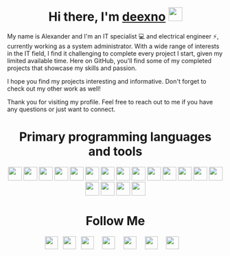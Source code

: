<h1 align="center">Hi there, I'm <a href="https://www.deexno.com" target="_blank">deexno</a>
  <img src="https://user-images.githubusercontent.com/50229919/222240188-4aa6b55e-7402-4c60-b718-59cb21df408d.gif" height="32" />
</h1>

My name is Alexander and I'm an IT specialist 💻 and electrical engineer ⚡, currently working as a system administrator. With a wide range of interests in the IT field, I find it challenging to complete every project I start, given my limited available time. Here on GitHub, you'll find some of my completed projects that showcase my skills and passion.

I hope you find my projects interesting and informative. Don't forget to check out my other work as well!

Thank you for visiting my profile. Feel free to reach out to me if you have any questions or just want to connect.

<h1 align="center">Primary programming languages and tools</h1>
<p align="center">
  <img src="https://img.shields.io/badge/-C Sharp-blueviolet?style=flat-square&logo=Csharp&logoColor=white" height="32" />
  <img src="https://img.shields.io/badge/-C++-blue?style=flat-square&logo=Cplusplus&logoColor=white" height="32" />
  <img src="https://img.shields.io/badge/-Python-yellow?style=flat-square&logo=python&logoColor=white" height="32" />
  <img src="https://img.shields.io/badge/-Assembly-orange?style=flat-square&logo=assembly&logoColor=white" height="32" />
  <img src="https://img.shields.io/badge/-Kubernetes-blue?style=flat-square&logo=kubernetes&logoColor=white" height="32" />
  <img src="https://img.shields.io/badge/-Linux-black?style=flat-square&logo=linux&logoColor=white" height="32" />
  <img src="https://img.shields.io/badge/-Vmware-brightgreen?style=flat-square&logo=vmware&logoColor=white" height="32" />
  <img src="https://img.shields.io/badge/-Proxmox-red?style=flat-square&logo=proxmox&logoColor=white" height="32" />
  <img src="https://img.shields.io/badge/-Nginx-brightgreen?style=flat-square&logo=nginx&logoColor=white" height="32" />
  <img src="https://img.shields.io/badge/-Windows Server-blue?style=flat-square&logo=windows&logoColor=white" height="32" />
  <img src="https://img.shields.io/badge/-Mysql-orange?style=flat-square&logo=mysql&logoColor=white" height="32" />
  <img src="https://img.shields.io/badge/-MS Power Platform-blue?style=flat-square&logo=microsoft&logoColor=white" height="32" />
  <img src="https://img.shields.io/badge/-Html 5-red?style=flat-square&logo=html5&logoColor=white" height="32" />
  <img src="https://img.shields.io/badge/-Css 3-blue?style=flat-square&logo=css3&logoColor=white" height="32" />
  <img src="https://img.shields.io/badge/-Elastic Stack-yellow?style=flat-square&logo=elastic&logoColor=white" height="32" />
  <img src="https://img.shields.io/badge/-Burp Suite-orange?style=flat-square&logo=burpsuite&logoColor=white" height="32" />
  <img src="https://img.shields.io/badge/-Wireshark-blue?style=flat-square&logo=wireshark&logoColor=white" height="32" />
  <img src="https://img.shields.io/badge/-And many more-inactive?style=flat-square&logo=more&logoColor=white" height="32" />
</p>

<h1 align="center">Follow Me</h1>
<p align='center'>
  <a href="https://blog.deexno.com/"><img height="30" src="https://simpleicons.org/icons/blogger.svg"></a>&nbsp;&nbsp;
  <a href="https://www.thingiverse.com/deexno/"><img height="30" src="https://simpleicons.org/icons/thingiverse.svg"></a>&nbsp;&nbsp;
  <a href="https://tryhackme.com/p/deexno/"><img height="30" src="https://simpleicons.org/icons/tryhackme.svg"></a>&nbsp;&nbsp;</a>&nbsp;&nbsp;
  <a href="https://gitlab.com/deexno/"><img height="30" src="https://simpleicons.org/icons/gitlab.svg"></a>&nbsp;&nbsp;</a>&nbsp;&nbsp;
  <a href="https://t.me/deexno/"><img height="30" src="https://simpleicons.org/icons/telegram.svg"></a>&nbsp;&nbsp;</a>&nbsp;&nbsp;
  <a href="https://www.instagram.com/deexno.tar.gz/"><img height="30" src="https://simpleicons.org/icons/instagram.svg"></a>&nbsp;&nbsp;</a>&nbsp;&nbsp;
  <a href="https://www.linkedin.com/in/alexander-stampfer/"><img height="30" src="https://simpleicons.org/icons/linkedin.svg"></a>&nbsp;&nbsp;</a>&nbsp;&nbsp;
 </p>

